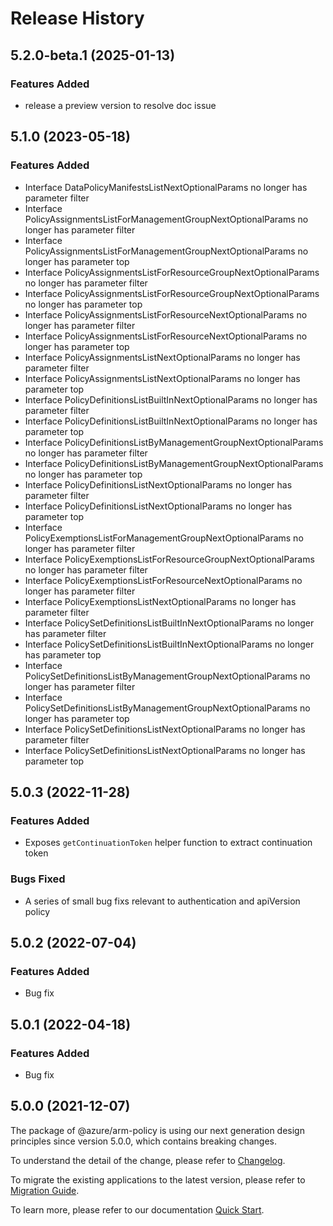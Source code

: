 # Release History

## 5.2.0-beta.1 (2025-01-13)

### Features Added

- release a preview version to resolve doc issue

## 5.1.0 (2023-05-18)
    
### Features Added

  - Interface DataPolicyManifestsListNextOptionalParams no longer has parameter filter
  - Interface PolicyAssignmentsListForManagementGroupNextOptionalParams no longer has parameter filter
  - Interface PolicyAssignmentsListForManagementGroupNextOptionalParams no longer has parameter top
  - Interface PolicyAssignmentsListForResourceGroupNextOptionalParams no longer has parameter filter
  - Interface PolicyAssignmentsListForResourceGroupNextOptionalParams no longer has parameter top
  - Interface PolicyAssignmentsListForResourceNextOptionalParams no longer has parameter filter
  - Interface PolicyAssignmentsListForResourceNextOptionalParams no longer has parameter top
  - Interface PolicyAssignmentsListNextOptionalParams no longer has parameter filter
  - Interface PolicyAssignmentsListNextOptionalParams no longer has parameter top
  - Interface PolicyDefinitionsListBuiltInNextOptionalParams no longer has parameter filter
  - Interface PolicyDefinitionsListBuiltInNextOptionalParams no longer has parameter top
  - Interface PolicyDefinitionsListByManagementGroupNextOptionalParams no longer has parameter filter
  - Interface PolicyDefinitionsListByManagementGroupNextOptionalParams no longer has parameter top
  - Interface PolicyDefinitionsListNextOptionalParams no longer has parameter filter
  - Interface PolicyDefinitionsListNextOptionalParams no longer has parameter top
  - Interface PolicyExemptionsListForManagementGroupNextOptionalParams no longer has parameter filter
  - Interface PolicyExemptionsListForResourceGroupNextOptionalParams no longer has parameter filter
  - Interface PolicyExemptionsListForResourceNextOptionalParams no longer has parameter filter
  - Interface PolicyExemptionsListNextOptionalParams no longer has parameter filter
  - Interface PolicySetDefinitionsListBuiltInNextOptionalParams no longer has parameter filter
  - Interface PolicySetDefinitionsListBuiltInNextOptionalParams no longer has parameter top
  - Interface PolicySetDefinitionsListByManagementGroupNextOptionalParams no longer has parameter filter
  - Interface PolicySetDefinitionsListByManagementGroupNextOptionalParams no longer has parameter top
  - Interface PolicySetDefinitionsListNextOptionalParams no longer has parameter filter
  - Interface PolicySetDefinitionsListNextOptionalParams no longer has parameter top
    
## 5.0.3 (2022-11-28)

### Features Added

 -  Exposes `getContinuationToken` helper function to extract continuation token

### Bugs Fixed

  - A series of small bug fixs relevant to authentication and apiVersion policy

## 5.0.2 (2022-07-04)

### Features Added

  - Bug fix

## 5.0.1 (2022-04-18)

### Features Added

  - Bug fix

## 5.0.0 (2021-12-07)

The package of @azure/arm-policy is using our next generation design principles since version 5.0.0, which contains breaking changes.

To understand the detail of the change, please refer to [Changelog](https://aka.ms/js-track2-changelog).

To migrate the existing applications to the latest version, please refer to [Migration Guide](https://aka.ms/js-track2-migration-guide).

To learn more, please refer to our documentation [Quick Start](https://aka.ms/azsdk/js/mgmt/quickstart ).
